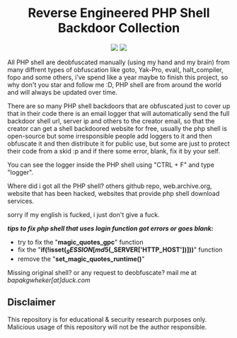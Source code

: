 <div align="center"><h1>Reverse Engineered PHP Shell Backdoor Collection</h1></div>
<p align="center">
	<img src="https://img.shields.io/badge/PHP-all-blue">
	<img src="https://img.shields.io/badge/LICENSE-MIT-lime">
</p>

All PHP shell are deobfuscated manually (using my hand and my brain) from many diffrent types of obfuscation like goto, Yak-Pro, eval(, halt_compiler, fopo and some others, i've spend like a year maybe to finish this project, so why don't you star and follow me :D, PHP shell are from around the world and will always be updated over time.

There are so many PHP shell backdoors that are obfuscated just to cover up that in their code there is an email logger that will automatically send the full backdoor shell url, server ip and others to the creator email, so that the creator can get a shell backdoored website for free, usually the php shell is open-source but some irresponsible people add loggers to it and then obfuscate it and then distribute it for public use, but some are just to protect their code from a skid :p and if there some error, blank, fix it by your self.

You can see the logger inside the PHP shell using "CTRL + F" and type "logger".

Where did i got all the PHP shell? others github repo, web.archive.org, website that has been hacked, websites that provide php shell download services.

sorry if my english is fucked, i just don't give a fuck.

***tips to fix php shell that uses login function got errors or goes blank:***
* try to fix the "**magic_quotes_gpc**" function
* fix the "**if(!isset($_SESSION[md5($_SERVER['HTTP_HOST'])]))**" function
* remove the "**set_magic_quotes_runtime()**"

Missing original shell? or any request to deobfuscate? mail me at *bapakgwheker[at]duck.com*

## Disclaimer

This repository is for educational & security research purposes only.
Malicious usage of this repository will not be the author responsible.

